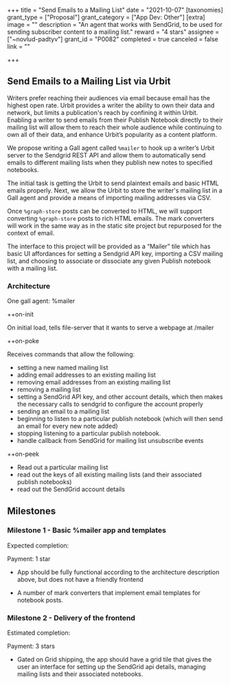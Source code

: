 +++
title = "Send Emails to a Mailing List"
date = "2021-10-07"
[taxonomies]
grant_type = ["Proposal"]
grant_category = ["App Dev: Other"]
[extra]
image = ""
description = "An agent that works with SendGrid, to be used for sending subscriber content to a mailing list."
reward = "4 stars"
assignee = ["~novlud-padtyv"]
grant_id = "P0082"
completed = true
canceled = false
link = ""

+++

## Send Emails to a Mailing List via Urbit

Writers prefer reaching their audiences via email because email has the highest open rate. Urbit provides a writer the ability to own their data and network, but limits a publication's reach by confining it within Urbit. Enabling a writer to send emails from their Publish Notebook directly to their mailing list will allow them to reach their whole audience while continuing to own all of their data, and enhance Urbit’s popularity as a content platform.

We propose writing a Gall agent called `%mailer` to hook up a writer’s Urbit server to the Sendgrid REST API and allow them to automatically send emails to different mailing lists when they publish new notes to specified notebooks.

The initial task is getting the Urbit to send plaintext emails and basic HTML emails properly. Next, we
allow the Urbit to store the writer's mailing list in a Gall agent and provide a means of importing mailing addresses via CSV.

Once `%graph-store` posts can be converted to HTML, we will support converting `%graph-store` posts to rich HTML emails. The mark converters will work in the same way as in the static site project but repurposed for the context of email.

The interface to this project will be provided as a “Mailer” tile which has basic UI affordances for setting a Sendgrid API key, importing a CSV mailing list, and choosing to associate or dissociate any given Publish notebook with a mailing list.

### Architecture

One gall agent: %mailer

++on-init

On initial load, tells file-server that it wants to serve a webpage at /mailer

++on-poke

Receives commands that allow the following:

- setting a new named mailing list
- adding email addresses to an existing mailing list
- removing email addresses from an existing mailing list
- removing a mailing list
- setting a SendGrid API key, and other account details, which then makes the necessary calls to sendgrid to configure the account properly
- sending an email to a mailing list
- beginning to listen to a particular publish notebook (which will then send an email for every new note added)
- stopping listening to a particular publish notebook.
- handle callback from SendGrid for mailing list unsubscribe events

++on-peek

- Read out a particular mailing list
- read out the keys of all existing mailing lists (and their associated publish notebooks)
- read out the SendGrid account details

## Milestones

### Milestone 1 - Basic %mailer app and templates

Expected completion:

Payment: 1 star

- App should be fully functional according to the architecture description above, but does not have a friendly frontend

- A number of mark converters that implement email templates for notebook posts.

### Milestone 2 - Delivery of the frontend

Estimated completion:

Payment: 3 stars

- Gated on Grid shipping, the app should have a grid tile that gives the user an interface for setting up the SendGrid api details, managing mailing lists and their associated notebooks.
